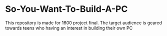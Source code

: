 # So-You-Want-To-Build-A-PC
This repository is made for 1600 project final. The target audience is geared towards teens who having an interest in building their own PC
